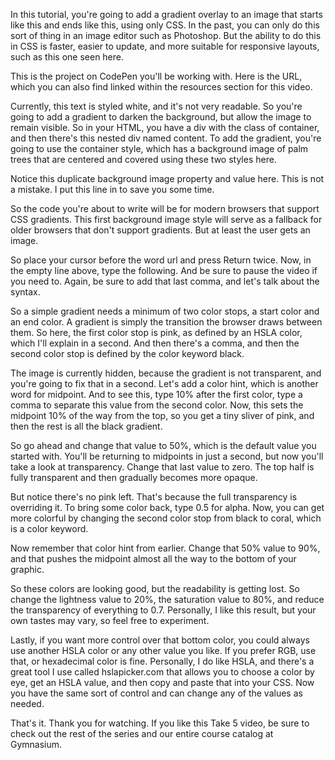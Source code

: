 
In this tutorial, you're going to add a gradient overlay to an image that starts like this and ends like this, using only CSS. In the past, you can only do this sort of thing in an image editor such as Photoshop. But the ability to do this in CSS is faster, easier to update, and more suitable for responsive layouts, such as this one seen here. 


This is the project on CodePen you'll be working with. Here is the URL, which you can also find linked within the resources section for this video. 


Currently, this text is styled white, and it's not very readable. So you're going to add a gradient to darken the background, but allow the image to remain visible. So in your HTML, you have a div with the class of container, and then there's this nested div named content. To add the gradient, you're going to use the container style, which has a background image of palm trees that are centered and covered using these two styles here. 


Notice this duplicate background image property and value here. This is not a mistake. I put this line in to save you some time. 


So the code you're about to write will be for modern browsers that support CSS gradients. This first background image style will serve as a fallback for older browsers that don't support gradients. But at least the user gets an image. 


So place your cursor before the word url and press Return twice. Now, in the empty line above, type the following. And be sure to pause the video if you need to. Again, be sure to add that last comma, and let's talk about the syntax. 


So a simple gradient needs a minimum of two color stops, a start color and an end color. A gradient is simply the transition the browser draws between them. So here, the first color stop is pink, as defined by an HSLA color, which I'll explain in a second. And then there's a comma, and then the second color stop is defined by the color keyword black. 


The image is currently hidden, because the gradient is not transparent, and you're going to fix that in a second. Let's add a color hint, which is another word for midpoint. And to see this, type 10% after the first color, type a comma to separate this value from the second color. Now, this sets the midpoint 10% of the way from the top, so you get a tiny sliver of pink, and then the rest is all the black gradient. 


So go ahead and change that value to 50%, which is the default value you started with. You'll be returning to midpoints in just a second, but now you'll take a look at transparency. Change that last value to zero. The top half is fully transparent and then gradually becomes more opaque. 


But notice there's no pink left. That's because the full transparency is overriding it. To bring some color back, type 0.5 for alpha. Now, you can get more colorful by changing the second color stop from black to coral, which is a color keyword. 


Now remember that color hint from earlier. Change that 50% value to 90%, and that pushes the midpoint almost all the way to the bottom of your graphic. 


So these colors are looking good, but the readability is getting lost. So change the lightness value to 20%, the saturation value to 80%, and reduce the transparency of everything to 0.7. Personally, I like this result, but your own tastes may vary, so feel free to experiment. 


Lastly, if you want more control over that bottom color, you could always use another HSLA color or any other value you like. If you prefer RGB, use that, or hexadecimal color is fine. Personally, I do like HSLA, and there's a great tool I use called hslapicker.com that allows you to choose a color by eye, get an HSLA value, and then copy and paste that into your CSS. Now you have the same sort of control and can change any of the values as needed. 


That's it. Thank you for watching. If you like this Take 5 video, be sure to check out the rest of the series and our entire course catalog at Gymnasium. 

